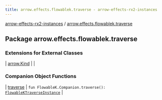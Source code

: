```yaml
---
title: arrow.effects.flowablek.traverse - arrow-effects-rx2-instances
---
```


[arrow-effects-rx2-instances](../index.html) / [arrow.effects.flowablek.traverse](./index.html)

## Package arrow.effects.flowablek.traverse

### Extensions for External Classes

| [arrow.Kind](arrow.-kind/index.html) |  |

### Companion Object Functions

| [traverse](traverse.html) | `fun FlowableK.Companion.traverse(): `[`FlowableKTraverseInstance`](../arrow.effects/-flowable-k-traverse-instance/index.html) |

